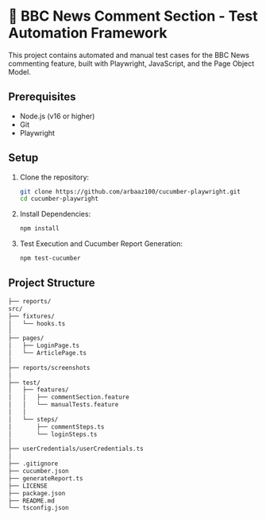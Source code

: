 # 📄 BBC News Comment Section - Test Automation Framework

This project contains automated and manual test cases for the BBC News commenting feature, built with Playwright, JavaScript, and the Page Object Model.

## Prerequisites
- Node.js (v16 or higher)
- Git
- Playwright

## Setup
1. Clone the repository:
   ```bash
   git clone https://github.com/arbaaz100/cucumber-playwright.git
   cd cucumber-playwright
   ```
2. Install Dependencies:
   ```bash
   npm install
   ```
3. Test Execution and Cucumber Report Generation:
   ```bash
   npm test-cucumber
   ```

## Project Structure
```bash
├── reports/
src/
├── fixtures/
│   └── hooks.ts
│
├── pages/
│   ├── LoginPage.ts
│   └── ArticlePage.ts
│
├── reports/screenshots
│
├── test/
│   ├── features/
│   │   ├── commentSection.feature
│   │   └── manualTests.feature
│   │
│   └── steps/
│       ├── commentSteps.ts
│       └── loginSteps.ts
│
├── userCredentials/userCredentials.ts
│
├── .gitignore
├── cucumber.json
├── generateReport.ts
├── LICENSE
├── package.json
├── README.md
└── tsconfig.json
```
